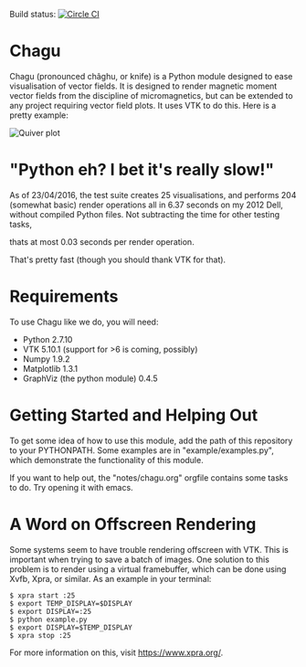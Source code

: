 Build status: [![Circle CI](https://circleci.com/gh/mvousden/chagu.svg?style=shield)](https://circleci.com/gh/mvousden/chagu)

Chagu
=====

Chagu (pronounced châghu, or knife) is a Python module designed to ease
visualisation of vector fields. It is designed to render magnetic moment vector
fields from the discipline of micromagnetics, but can be extended to any
project requiring vector field plots. It uses VTK to do this. Here is a pretty
example:

![Quiver plot](http://www.southampton.ac.uk/~mv3g08/chagu_example.png)

"Python eh? I bet it's really slow!"
====================================

As of 23/04/2016, the test suite creates 25 visualisations, and performs 204
(somewhat basic) render operations all in 6.37 seconds on my 2012 Dell, without
compiled Python files. Not subtracting the time for other testing tasks,

thats at most 0.03 seconds per render operation.

That's pretty fast (though you should thank VTK for that).

Requirements
============

To use Chagu like we do, you will need:

 - Python 2.7.10
 - VTK 5.10.1 (support for >6 is coming, possibly)
 - Numpy 1.9.2
 - Matplotlib 1.3.1
 - GraphViz (the python module) 0.4.5

Getting Started and Helping Out
===============================

To get some idea of how to use this module, add the path of this repository to
your PYTHONPATH. Some examples are in "example/examples.py", which demonstrate
the functionality of this module.

If you want to help out, the "notes/chagu.org" orgfile contains some tasks to
do. Try opening it with emacs.

A Word on Offscreen Rendering
=============================

Some systems seem to have trouble rendering offscreen with VTK. This is
important when trying to save a batch of images. One solution to this problem
is to render using a virtual framebuffer, which can be done using Xvfb, Xpra,
or similar. As an example in your terminal:

```
$ xpra start :25
$ export TEMP_DISPLAY=$DISPLAY
$ export DISPLAY=:25
$ python example.py
$ export DISPLAY=$TEMP_DISPLAY
$ xpra stop :25
```

For more information on this, visit https://www.xpra.org/.
